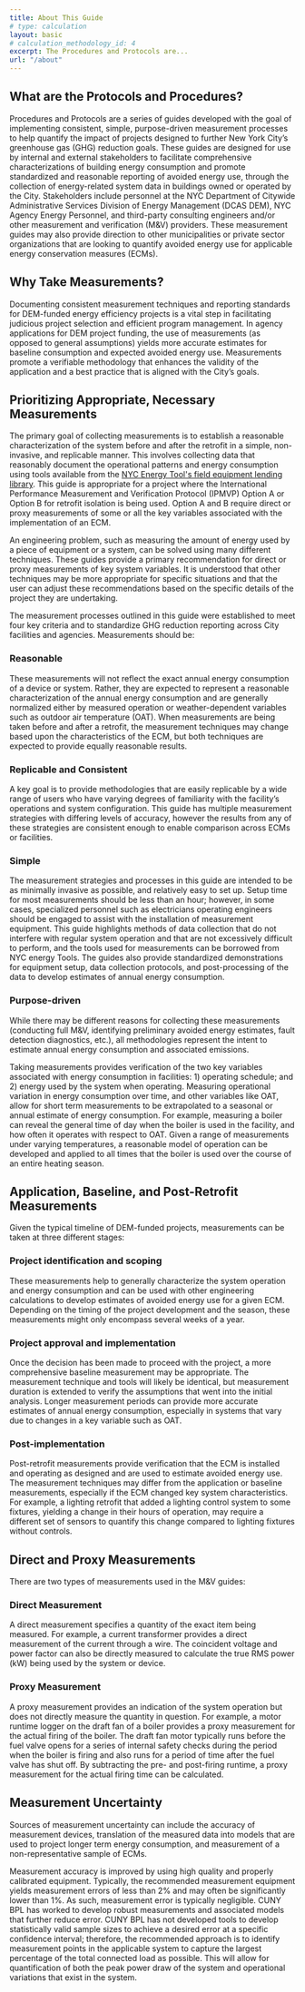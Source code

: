 ```yaml
---
title: About This Guide
# type: calculation
layout: basic
# calculation_methodology_id: 4
excerpt: The Procedures and Protocols are... 
url: "/about"
---
```


## What are the Protocols and Procedures?

Procedures and Protocols are a series of guides developed with the goal of implementing consistent, simple, purpose-driven measurement processes to help quantify the impact of projects designed to further New York City’s greenhouse gas (GHG) reduction goals. These guides are designed for use by internal and external stakeholders to facilitate comprehensive characterizations of building energy consumption and promote standardized and reasonable reporting of avoided energy use, through the collection of energy-related system data in buildings owned or operated by the City. Stakeholders include personnel at the NYC Department of Citywide Administrative Services Division of Energy Management (DCAS DEM), NYC Agency Energy Personnel, and third-party consulting engineers and/or other measurement and verification (M&V) providers. These measurement guides may also provide direction to other municipalities or private sector organizations that are looking to quantify avoided energy use for applicable energy conservation measures (ECMs).

<!-- ### General Overview of NYC GHG Reduction Goals

As the hub for energy management for the City’s fixed infrastructure, DEM plays a critical role in supporting NYC agency partners’ progress toward major emissions reduction and energy objectives. These goals include:

<a href="https://www1.nyc.gov/assets/sustainability/downloads/pdf/publications/New%20York%20City%27s%20Roadmap%20to%2080%20x%2050_Final.pdf">
    <figure class="figure mb-4 mt-3" style="float:right; margin:1rem 0 2rem 2rem; width: 340px" >
        <img src="/images/80x50.png" class="figure-img img-fluid rounded" alt="NYC Roadmap to 80x50 - OneNYC">
        <figcaption class="figure-caption text-left">NYC Roadmap to 80x50 - OneNYC</figcaption>
    </figure>
</a>

- **80×50**, focuses on achieving an 80% reduction in total economy-wide emissions in NYC by 2050 from a 2005 baseline. NYC also has an 80 x 50 goal relative to an FY06 baseline. OneNYC 2050 extended this goal by committing to net-zero greenhouse gas (GHG) emissions Citywide byThis will require 100% clean energy and offsetting sources of irreducible emissions.
- **50×30**, a new target created by the Climate Mobilization Act (NYC Local Law 97 of 2019) that focuses on achieving a 50% reduction in emissions by 2030, relative to an FY06 baseline. This includes all operations, facilities, and assets that are owned or leased by the City and for which the City pays all or part of the annual energy bills.
- **40×25**, a new interim target on path to 50×30 that was also included in the Climate Mobilization Act and applies to all City government operations.
-Solar Target of 100MWx25, focuses on installing 100 Megawatts (MW) of solar photovoltaic (PV) at City government facilities by 2025.
- **Energy Storage Target of 100MWhx20**, focuses on installing 100 Megawatt hours (MWh) of energy storage at both private and public facilities by 2020. -->

## Why Take Measurements?

Documenting consistent measurement techniques and reporting standards for DEM-funded energy efficiency projects is a vital step in facilitating judicious project selection and efficient program management. In agency applications for DEM project funding, the use of measurements (as opposed to general assumptions) yields more accurate estimates for baseline consumption and expected avoided energy use. Measurements promote a verifiable methodology that enhances the validity of the application and a best practice that is aligned with the City’s goals.

## Prioritizing Appropriate, Necessary Measurements

The primary goal of collecting measurements is to establish a reasonable characterization of the system before and after the retrofit in a simple, non-invasive, and replicable manner. This involves collecting data that reasonably document the operational patterns and energy consumption using tools available from the [NYC Energy Tool's field equipment lending library](https://nycenergytools.com/equipment/). This guide is appropriate for a project where the International Performance Measurement and Verification Protocol (IPMVP) Option A or Option B for retrofit isolation is being used. Option A and B require direct or proxy measurements of some or all the key variables associated with the implementation of an ECM.

An engineering problem, such as measuring the amount of energy used by a piece of equipment or a system, can be solved using many different techniques. These guides provide a primary recommendation for direct or proxy measurements of key system variables. It is understood that other techniques may be more appropriate for specific situations and that the user can adjust these recommendations based on the specific details of the project they are undertaking.

The measurement processes outlined in this guide were established to meet four key criteria and to standardize GHG reduction reporting across City facilities and agencies. Measurements should be:

### Reasonable

These measurements will not reflect the exact annual energy consumption of a device or system. Rather, they are expected to represent a reasonable characterization of the annual energy consumption and are generally normalized either by measured operation or weather-dependent variables such as outdoor air temperature (OAT). When measurements are being taken before and after a retrofit, the measurement techniques may change based upon the characteristics of the ECM, but both techniques are expected to provide equally reasonable results.

### Replicable and Consistent

A key goal is to provide methodologies that are easily replicable by a wide range of users who have varying degrees of familiarity with the facility’s operations and system configuration. This guide has multiple measurement strategies with differing levels of accuracy, however the results from any of these strategies are consistent enough to enable comparison across ECMs or facilities.

### Simple

The measurement strategies and processes in this guide are intended to be as minimally invasive as possible, and relatively easy to set up. Setup time for most measurements should be less than an hour; however, in some cases, specialized personnel such as electricians operating engineers should be engaged to assist with the installation of measurement equipment. This guide highlights methods of data collection that do not interfere with regular system operation and that are not excessively difficult to perform, and the tools used for measurements can be borrowed from NYC energy Tools. The guides also provide standardized demonstrations for equipment setup, data collection protocols, and post-processing of the data to develop estimates of annual energy consumption.

### Purpose-driven

While there may be different reasons for collecting these measurements (conducting full M&V, identifying preliminary avoided energy estimates, fault detection diagnostics, etc.), all methodologies represent the intent to estimate annual energy consumption and associated emissions.

Taking measurements provides verification of the two key variables associated with energy consumption in facilities: 1) operating schedule; and 2) energy used by the system when operating. Measuring operational variation in energy consumption over time, and other variables like OAT, allow for short term measurements to be extrapolated to a seasonal or annual estimate of energy consumption. For example, measuring a boiler can reveal the general time of day when the boiler is used in the facility, and how often it operates with respect to OAT. Given a range of measurements under varying temperatures, a reasonable model of operation can be developed and applied to all times that the boiler is used over the course of an entire heating season.

## Application, Baseline, and Post-Retrofit Measurements

Given the typical timeline of DEM-funded projects, measurements can be taken at three different stages:

### Project identification and scoping

These measurements help to generally characterize the system operation and energy consumption and can be used with other engineering calculations to develop estimates of avoided energy use for a given ECM. Depending on the timing of the project development and the season, these measurements might only encompass several weeks of a year.

### Project approval and implementation

Once the decision has been made to proceed with the project, a more comprehensive baseline measurement may be appropriate. The measurement technique and tools will likely be identical, but measurement duration is extended to verify the assumptions that went into the initial analysis. Longer measurement periods can provide more accurate estimates of annual energy consumption, especially in systems that vary due to changes in a key variable such as OAT.

### Post-implementation

Post-retrofit measurements provide verification that the ECM is installed and operating as designed and are used to estimate avoided energy use. The measurement techniques may differ from the application or baseline measurements, especially if the ECM changed key system characteristics. For example, a lighting retrofit that added a lighting control system to some fixtures, yielding a change in their hours of operation, may require a different set of sensors to quantify this change compared to lighting fixtures without controls.


## Direct and Proxy Measurements

There are two types of measurements used in the M&V guides:

### Direct Measurement

A direct measurement specifies a quantity of the exact item being measured. For example, a current transformer provides a direct measurement of the current through a wire. The coincident voltage and power factor can also be directly measured to calculate the true RMS power (kW) being used by the system or device.

### Proxy Measurement

A proxy measurement provides an indication of the system operation but does not directly measure the quantity in question. For example, a motor runtime logger on the draft fan of a boiler provides a proxy measurement for the actual firing of the boiler. The draft fan motor typically runs before the fuel valve opens for a series of internal safety checks during the period when the boiler is firing and also runs for a period of time after the fuel valve has shut off. By subtracting the pre- and post-firing runtime, a proxy measurement for the actual firing time can be calculated.

## Measurement Uncertainty

Sources of measurement uncertainty can include the accuracy of measurement devices, translation of the measured data into models that are used to project longer term energy consumption, and measurement of a non-representative sample of ECMs.

Measurement accuracy is improved by using high quality and properly calibrated equipment. Typically, the recommended measurement equipment yields measurement errors of less than 2% and may often be significantly lower than 1%. As such, measurement error is typically negligible. CUNY BPL has worked to develop robust measurements and associated models that further reduce error. CUNY BPL has not developed tools to develop statistically valid sample sizes to achieve a desired error at a specific confidence interval; therefore, the recommended approach is to identify measurement points in the applicable system to capture the largest percentage of the total connected load as possible. This will allow for quantification of both the peak power draw of the system and operational variations that exist in the system.
